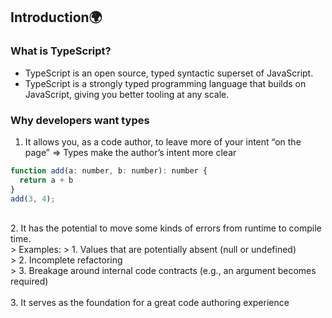 ## Introduction:earth_africa:
### What is TypeScript?
- TypeScript is an open source, typed syntactic superset of JavaScript.
- TypeScript is a strongly typed programming language that builds on JavaScript, giving you better tooling at any scale.
### Why developers want types
1. It allows you, as a code author, to leave more of your intent “on the page” => Types make the author’s intent more clear
```js
function add(a: number, b: number): number {
  return a + b
}
add(3, 4);
```
<br/>
2. It has the potential to move some kinds of errors from runtime to compile time.<br/>
  > Examples:
  > 1. Values that are potentially absent (null or undefined)<br/>
  > 2. Incomplete refactoring<br/>
  > 3. Breakage around internal code contracts (e.g., an argument becomes required)<br/>
<br/>
3. It serves as the foundation for a great code authoring experience<br/>
